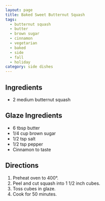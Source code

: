 ```yaml
---
layout: page
title: Baked Sweet Butternut Squash
tags:
  - butternut squash
  - butter
  - brown sugar
  - cinnamon
  - vegetarian
  - baked
  - side
  - fall
  - holiday
category: side dishes
---
```


## Ingredients
* 2 medium butternut squash

## Glaze Ingredients
* 6 tbsp butter
* 1/4 cup brown sugar
* 1/2 tsp salt
* 1/2 tsp pepper
* Cinnamon to taste

## Directions
1. Preheat oven to 400°.
2. Peel and cut squash into 1 1/2 inch cubes.
3. Toss cubes in glaze.
4. Cook for 50 minutes.
